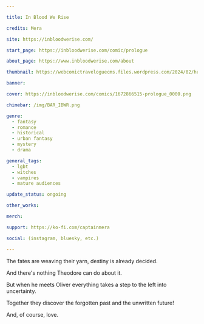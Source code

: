 ```yaml
---

title: In Blood We Rise

credits: Mera

site: https://inbloodwerise.com/

start_page: https://inbloodwerise.com/comic/prologue

about_page: https://www.inbloodwerise.com/about

thumbnail: https://webcomictraveloguecms.files.wordpress.com/2024/02/hubbox_inblood.png

banner:

cover: https://inbloodwerise.com/comics/1672866515-prologue_0000.png

chimebar: /img/BAR_IBWR.png

genre:
  - fantasy
  - romance
  - historical
  - urban fantasy
  - mystery
  - drama

general_tags: 
  - lgbt
  - witches
  - vampires
  - mature audiences

update_status: ongoing

other_works:

merch: 

support: https://ko-fi.com/captainmera

social: (instagram, bluesky, etc.)

---
```


The fates are weaving their yarn, destiny is already decided.

And there's nothing Theodore can do about it.

But when he meets Oliver everything takes a step to the left into uncertainty. 

Together they discover the forgotten past and the unwritten future!

And, of course, love.